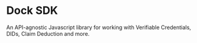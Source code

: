 # Dock SDK

An API-agnostic Javascript library for working with Verifiable Credentials, DIDs, Claim Deduction and more.
